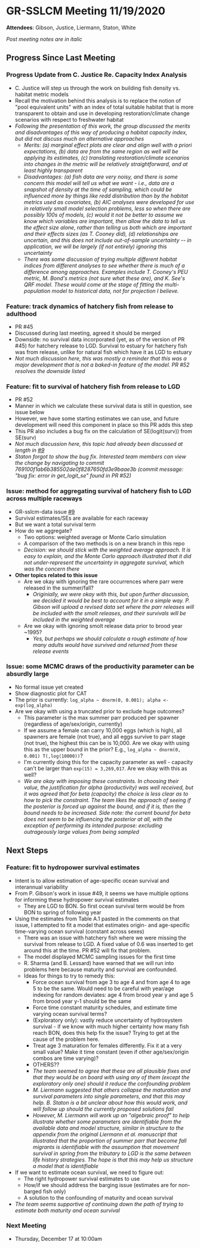 # GR-SSLCM Meeting 11/19/2020

**Attendees**: Gibson, Justice, Liermann, Staton, White

_Post meeting notes are in italic_

## Progress Since Last Meeting

### Progress Update from C. Justice Re. Capacity Index Analysis

* C. Justice will step us through the work on building fish density vs. habitat metric models
* Recall the motivation behind this analysis is to replace the notion of "pool equivalent units" with an index of total suitable habitat that is more transparent to obtain and use in developing restoration/climate change scenarios with respect to freshwater habitat
* _Following the presentation of this work, the group discussed the merits and disadvantages of this way of producing a habitat capacity index, but did not discuss much on alternative approaches_
  * _Merits: (a) marginal effect plots are clear and align well with a priori expectations, (b) data are from the same region as well will be applying its estimates, (c) translating restoration/climate scenarios into changes in the metric will be relatively straightforward, and at least highly transparent_
  * _Disadvantages: (a) fish data are very noisy, and there is some concern this model will tell us what we want - i.e., data are a snapshot of density at the time of sampling, which could be influenced more by things like redd distribution than by the habitat metrics used as covariates, (b) AIC analyses were developed for use in relatively small model selection problems, less so when there are possibly 100s of models, (c) would it not be better to assume we know which variables are important, then allow the data to tell us the effect size alone, rather than telling us both which are important and their effects sizes (as T. Cooney did), (d) relationships are uncertain, and this does not include out-of-sample uncertainty -- in application, we will be largely (if not entirely) ignoring this uncertainty_
  * _There was some discussion of trying multiple different habitat indices from different analyses to see whether there is much of a difference among approaches. Examples include T. Cooney's PEU metric, M. Bond's metrics (not sure what these are), and K. See's QRF model. These would come at the stage of fitting the multi-population model to historical data, not for projection I believe._

### Feature: track dynamics of hatchery fish from release to adulthood

* PR #45
* Discussed during last meeting, agreed it should be merged
* Downside: no survival data incorporated (yet, as of the version of PR #45) for hatchery release to LGD. Survival to estuary for hatchery fish was from release, unlike for natural fish which have it as LGD to estuary
* _Not much discussion here, this was mostly a reminder that this was a major development that is not a baked-in feature of the model. PR #52 resolves the downside listed_

### Feature: fit to survival of hatchery fish from release to LGD

* PR #52
* Manner in which we calculate these survival data is still in question, see issue below
* However, we have some starting estimates we can use, and future development will need this component in place so this PR adds this step
* This PR also includes a bug fix on the calculation of SE(logit(surv)) from SE(surv)
* _Not much discussion here, this topic had already been discussed at length in [#9](https://github.com/gibsonpp/GR-sslcm-data/issues/9)_
* _Staton forgot to show the bug fix. Interested team members can view the change by navigating to commit 769100f1ab6b385502de0f8287650fd3e9baae3b (commit message: "bug fix: error in get_logit_se" found in PR #52)_

### Issue: method for aggregating survival of hatchery fish to LGD across multiple raceways

* GR-sslcm-data issue [#9](https://github.com/gibsonpp/GR-sslcm-data/issues/9)
* Survival estimates/SEs are available for each raceway
* But we want a total survival term
* How do we aggregate?
  * Two options: weighted average or Monte Carlo simulation
  * A comparison of the two methods is on a new branch in this repo
  * _Decision: we should stick with the weighted average approach. It is easy to explain, and the Monte Carlo approach illustrated that it did not under-represent the uncertainty in aggregate survival, which was the concern there_
* **Other topics related to this issue**
  * Are we okay with ignoring the rare occurrences where parr were released in the summer/fall?
    * _Originially, we were okay with this, but upon further discussion, we decided it would be best to account for it in a simple way. P. Gibson will upload a revised data set where the parr releases will be included with the smolt releases, and their survivals will be included in the weighted average_
  * Are we okay with ignoring smolt release data prior to brood year ~1995? 
    * _Yes, but perhaps we should calculate a rough estimate of how many adults would have survived and returned from these release events_

### Issue: some MCMC draws of the productivity parameter can be absurdly large

* No formal issue yet created
* Show diagnostic plot for CAT
* The prior is currently: `log_alpha ~ dnorm(0, 0.001); alpha <- exp(log_alpha)`
* Are we okay with using a truncated prior to exclude huge outcomes?
  * This parameter is the max summer parr produced per spawner (regardless of age/sex/origin, currently)
  * If we assume a female can carry 10,000 eggs (which is high), all spawners are female (not true), and all eggs survive to parr stage (not true), the highest this can be is 10,000. Are we okay with using this as the upper bound in the prior? E.g., `log_alpha ~ dnorm(0, 0.001) T(,log(10000))`?
  * I'm currently doing this for the capacity parameter as well - capacity can't be larger than `exp(15) = 3,269,017`. Are we okay with this as well?
  * _We are okay with imposing these constraints. In choosing their value, the justification for alpha (productivity) was well received, but it was agreed that for beta (capacity) the choice is less clear as to how to pick the constraint. The team likes the approach of seeing if the posterior is forced up against the bound, and if it is, then the bound needs to be increased. Side note: the current bound for beta does not seem to be influencing the posterior at all, with the exception of performing its intended purpose: excluding outrageously large values from being sampled_

## Next Steps

### Feature: fit to hydropower survival estimates

* Intent is to allow estimation of age-specific ocean survival and interannual variability
* From P. Gibson's work in issue #49, it seems we have multiple options for informing these hydropower survival estimates
  * They are LGD to BON. So first ocean survival term would be from BON to spring of following year
* Using the estimates from Table A.1 pasted in the comments on that issue, I attempted to fit a model that estimates origin- and age-specific time-varying ocean survival (constant across sexes)
  * There was an issue with hatchery fish where we were missing the survival from release to LGD. A fixed value of 0.6 was inserted to get around this at the time. PR #52 will fix that problem.
  * The model displayed MCMC sampling issues for the first time
  * R. Sharma (and B. Lessard) have warned that we will run into problems here because maturity and survival are confounded.
  * Ideas for things to try to remedy this:
    * Force ocean survival from age 3 to age 4 and from age 4 to age 5 to be the same. Would need to be careful with year/age indexing for random deviates: age 4 from brood year y and age 5 from brood year y-1 should be the same
    * Force time constant maturity schedules, and estimate time varying ocean survival terms?
    * (Exploratory only): vastly reduce uncertainty of hydrosystem survival - if we know with much higher certainty how many fish reach BON, does this help fix the issue? Trying to get at the cause of the problem here.
    * Treat age 3 maturation for females differently. Fix it at a very small value? Make it time constant (even if other age/sex/origin combos are time varying)?
    * OTHERS??
    * _The team seemed to agree that these are all plausible fixes and that they would be on board with using any of them (except the exploratory only one) should it reduce the confounding problem_
    * _M. Liermann suggested that others collapse the maturation and survival parameters into single parameters, and that this may help. B. Staton is a bit unclear about how this would work, and will follow up should the currently proposed solutions fail_
    * _However, M. Liermann will work up an "algebraic proof" to help illustrate whether some parameters are identifiable from the available data and model structure, similar in structure to the appendix from the original Liermann et al. manuscript that illustrated that the proportion of summer parr that become fall migrants is identifiable with the assumption that movement survival in spring from the tributary to LGD is the same between life history strategies. The hope is that this may help us structure a model that is identifiable_
* If we want to estimate ocean survival, we need to figure out:
  * The right hydropower survival estimates to use
  * How/if we should address the barging issue (estimates are for non-barged fish only)
  * A solution to the confounding of maturity and ocean survival
* _The team seems supportive of continuing down the path of trying to estimate both maturity and ocean survival_

### Next Meeting

* Thursday, December 17 at 10:00am
